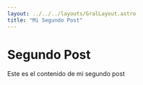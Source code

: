 ```yaml
---
layout: ../../../layouts/GralLayout.astro
title: "Mi Segundo Post"
---
```


# Segundo Post

Este es el contenido de mi segundo post